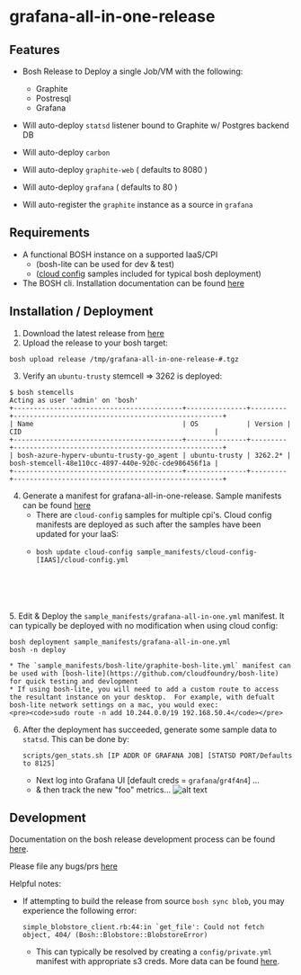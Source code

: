 # grafana-all-in-one-release

## Features

- Bosh Release to Deploy a single Job/VM with the following:


	* Graphite
	* Postresql
	* Grafana


- Will auto-deploy `statsd` listener bound to Graphite w/ Postgres backend DB
- Will auto-deploy `carbon`
- Will auto-deploy `graphite-web` ( defaults to 8080 )
- Will auto-deploy `grafana` ( defaults to 80 )
- Will auto-register the `graphite` instance as a source in `grafana`

## Requirements

- A functional BOSH instance on a supported IaaS/CPI 
	* (bosh-lite can be used for dev & test)
	* ([cloud config](https://bosh.io/docs/cloud-config.html) samples included for typical bosh deployment)
- The BOSH cli.  Installation documentation can be found [here](https://bosh.io/docs/bosh-cli.html)

## Installation / Deployment

1. Download the latest release from [here](https://github.com/pivotalservices/grafana-all-in-one-release/releases/latest)
2. Upload the release to your bosh target:
<pre><code>bosh upload release /tmp/grafana-all-in-one-release-#.tgz</code></pre>
3. Verify an `ubuntu-trusty` stemcell => 3262 is deployed:
<pre><code>$ bosh stemcells
Acting as user 'admin' on 'bosh'
+------------------------------------------+---------------+---------+----------------------------------------------------+
| Name                                     | OS            | Version | CID                                                |
+------------------------------------------+---------------+---------+----------------------------------------------------+
| bosh-azure-hyperv-ubuntu-trusty-go_agent | ubuntu-trusty | 3262.2* | bosh-stemcell-48e110cc-4897-440e-920c-cde986456f1a |
+------------------------------------------+---------------+---------+----------------------------------------------------+
</code></pre>
4. Generate a manifest for grafana-all-in-one-release.  Sample manifests can be found [here](https://github.com/pivotalservices/grafana-all-in-one-release/tree/master/sample_manifests)
	* There are `cloud-config` samples for multiple cpi's.   Cloud config manifests are deployed as such after the samples have been updated for your IaaS:
	*  <pre><code>bosh update cloud-config sample_manifests/cloud-config-[IAAS]/cloud-config.yml
</code></pre>
5. Edit & Deploy the `sample_manifests/grafana-all-in-one.yml` manifest.  It can typically be deployed with no modification when using cloud config:
<pre><code>bosh deployment sample_manifests/grafana-all-in-one.yml
bosh -n deploy</code></pre>
	* The `sample_manifests/bosh-lite/graphite-bosh-lite.yml` manifest can be used with [bosh-lite](https://github.com/cloudfoundry/bosh-lite) for quick testing and devlopment
	* If using bosh-lite, you will need to add a custom route to access the resultant instance on your desktop.  For example, with defualt bosh-lite network settings on a mac, you would exec:
	<pre><code>sudo route -n add 10.244.0.0/19 192.168.50.4</code></pre>
6. After the deployment has succeeded, generate some sample data to `statsd`.  This can be done by:
	<pre><code>scripts/gen_stats.sh [IP ADDR OF GRAFANA JOB] [STATSD PORT/Defaults to 8125]</code></pre>
	* Next log into Grafana UI [default creds = `grafana`/`gr4f4n4`] ...
	* & then track the new "foo" metrics...
	![alt text](https://s3.amazonaws.com/bosh-grafana-all-in-one-release/images/simple-grafana.png "Some Foobity Goodness!")

## Development

Documentation on the bosh release development process can be found [here](https://bosh.io/docs/create-release.html).

Please file any bugs/prs [here](https://github.com/pivotalservices/grafana-all-in-one-release/issues)

Helpful notes:

- If attempting to build the release from source `bosh sync blob`, you may experience the following error: <pre><code>simple_blobstore_client.rb:44:in `get_file': Could not fetch object, 404/ (Bosh::Blobstore::BlobstoreError)</code></pre>
	* This can typically be resolved by creating a `config/private.yml` manifest with appropriate s3 creds.  More data can be found [here](https://bosh.io/docs/s3-release-blobstore.html).

